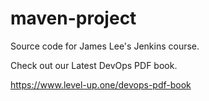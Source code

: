 # maven-project
Source code for James Lee's Jenkins course.

Check out our Latest DevOps PDF book.

https://www.level-up.one/devops-pdf-book
 

